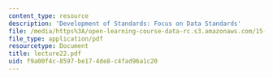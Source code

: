 ```yaml
---
content_type: resource
description: 'Development of Standards: Focus on Data Standards'
file: /media/https%3A/open-learning-course-data-rc.s3.amazonaws.com/15-565j-integrating-esystems-global-information-systems-spring-2002/f9a00f4c8597be174de8c4fad96a1c20_lecture22.pdf
file_type: application/pdf
resourcetype: Document
title: lecture22.pdf
uid: f9a00f4c-8597-be17-4de8-c4fad96a1c20
---
```

